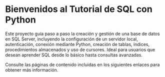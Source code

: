 # Bienvenidos al Tutorial de SQL con Python

Este proyecto guía paso a paso la creación y gestión de una base de datos en SQL Server, incluyendo la configuración de un servidor local, autenticación, conexión mediante Python, creación de tablas, índices, procedimientos almacenados y uso de cursores. Ideal para usuarios que desean aprender SQL desde lo básico hasta consultas avanzadas.

Consulte las páginas de contenido incluidas en los siguientes enlaces para obtener más información.

```{tableofcontents}
```
